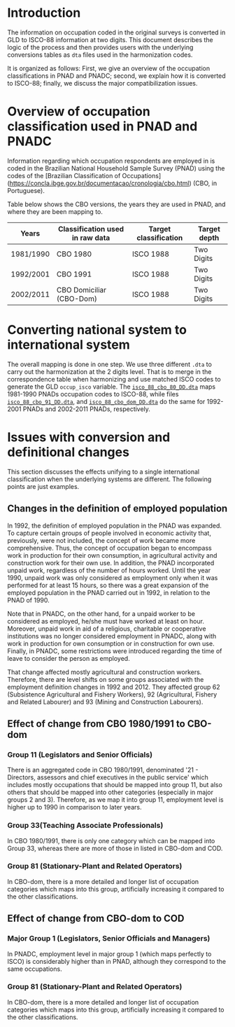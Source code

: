 # Introduction

The information on occupation coded in the original surveys is converted in GLD to ISCO-88 information at two digits. This document describes the logic of the process and then provides users with the underlying conversions tables as `dta` files used in the harmonization codes.

It is organized as follows: First, we give an overview of the occupation classifications in PNAD and PNADC; second, we explain how it is converted to ISCO-88; finally, we discuss the major compatibilization issues.

# Overview of occupation classification used in PNAD and PNADC

Information regarding which occupation respondents are employed in is coded in the Brazilian National Household Sample Survey (PNAD) using the codes of the [Brazilian Classification of Occupations] (https://concla.ibge.gov.br/documentacao/cronologia/cbo.html) (CBO, in Portuguese).

Table below shows the CBO versions, the years they are used in PNAD, and where they are been mapping to.

| Years     | Classification used in raw data | Target classification | Target depth
|-----------|---------------------------------|-----------------------|--------------|
| 1981/1990 | CBO 1980                        | ISCO 1988             | Two Digits   |
| 1992/2001 | CBO 1991                        | ISCO 1988             | Two Digits   |
| 2002/2011 | CBO Domiciliar (CBO-Dom)        | ISCO 1988             | Two Digits   |

# Converting national system to international system

The overall mapping is done in one step. We use three different `.dta` to carry out the harmonization at the 2 digits level. That is to merge in the correspondence table when harmonizing and use matched ISCO codes to generate the GLD `occup_isco` variable. The [`isco_88_cbo_80_DD.dta`](utilities/isco_88_cbo_80_DD.dta) maps 1981-1990 PNADs occupation codes to ISCO-88, while files [`isco_88_cbo_91_DD.dta`](utilities/isco_88_cbo_91_DD.dta), and [`isco_88_cbo_dom_DD.dta`](utilities/isco_88_cbo_dom_DD.dta) do the same for 1992-2001 PNADs and 2002-2011 PNADs, respectively.

# Issues with conversion and definitional changes

This section discusses the effects unifying to a single international classification when the underlying systems are different. The following points are just examples.

## Changes in the definition of employed population

In 1992, the definition of employed population in the PNAD was expanded. To capture certain groups of people involved in economic activity that, previously, were not included, the concept of work became more comprehensive. Thus, the concept of occupation began to encompass work in production for their own consumption, in agricultural activity and construction work for their own use. In addition, the PNAD incorporated unpaid work, regardless of the number of hours worked. Until the year 1990, unpaid work was only considered as employment only when it was performed for at least 15 hours, so there was a great expansion of the employed population in the PNAD carried out in 1992, in relation to the PNAD of 1990.

Note that in PNADC, on the other hand, for a unpaid worker to be considered as employed, he/she must have worked at least on hour. Moreover, unpaid work in aid of a religious, charitable or cooperative institutions was no longer considered employment in PNADC, along with work in production for own consumption or in construction for own use. Finally, in PNADC, some restrictions were introduced regarding the time of leave to consider the person as employed.


That change affected mostly agricultural and construction workers. Therefore, there are level shifts on some groups associated with the employment definition changes in 1992 and 2012. They affected group 62 (Subsistence Agricultural and Fishery Workers), 92 (Agricultural, Fishery and Related Labourer) and 93 (Mining and Construction Labourers).


## Effect of change from CBO 1980/1991 to CBO-dom

### Group 11 (Legislators and Senior Officials)

There is an aggregated code in CBO 1980/1991, denominated '21 - Directors, assessors and chief executives in the public service' which includes mostly occupations that should be mapped into group 11, but also others that should be mapped into other categories (especially in major groups 2 and 3). Therefore, as we map it into group 11, employment level is higher up to 1990 in comparison to later years.

### Group 33(Teaching Associate Professionals)

In CBO 1980/1991, there is only one category which can be mapped into Group 33, whereas there are more of those in listed in CBO-dom and COD.

### Group 81 (Stationary-Plant and Related Operators)

In CBO-dom, there is a more detailed and longer list of occupation categories which maps into this group, artificially increasing it compared to the other classifications.


## Effect of change from CBO-dom to COD

### Major Group 1 (Legislators, Senior Officials and Managers)

In PNADC, employment level in major group 1 (which maps perfectly to ISCO) is considerably higher than in PNAD, although they correspond to the same occupations.

### Group 81 (Stationary-Plant and Related Operators)

In CBO-dom, there is a more detailed and longer list of occupation categories which maps into this group, artificially increasing it compared to the other classifications.
